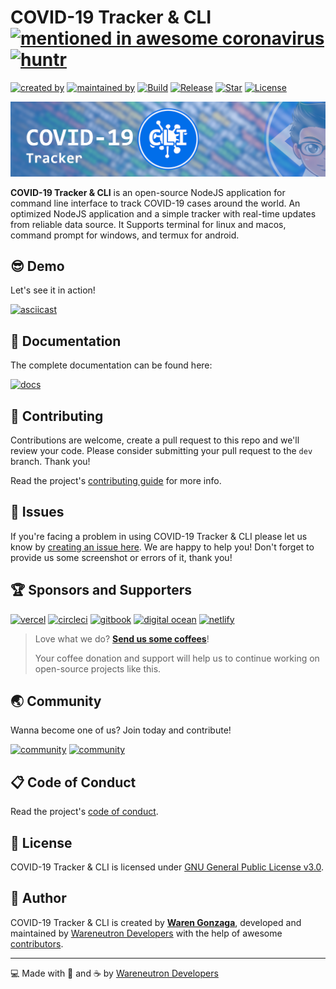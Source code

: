 # COVID-19 Tracker & CLI [![mentioned in awesome coronavirus](https://awesome.re/mentioned-badge-flat.svg)](https://github.com/soroushchehresa/awesome-coronavirus) [![huntr](https://cdn.huntr.dev/huntr_security_badge_mono.svg)](https://huntr.dev)

[![created by](https://img.shields.io/badge/created%20by-Waren%20Gonzaga-blue.svg?longCache=true&style=flat-square)](https://github.com/warengonzaga) [![maintained by](https://img.shields.io/badge/maintained%20by-Wareneutron%20Developers-blue.svg?longCache=true&style=flat-square)](https://wareneutron.com) [![Build](https://img.shields.io/circleci/build/github/wareneutron/covid19-tracker-cli/main?style=flat-square)](https://github.com/wareneutron/covid19-tracker-cli) [![Release](https://img.shields.io/github/release/wareneutron/covid19-tracker-cli.svg?style=flat-square)](https://github.com/wareneutron/covid19-tracker-cli/releases) [![Star](https://img.shields.io/github/stars/wareneutron/covid19-tracker-cli.svg?style=flat-square)](https://github.com/wareneutron/covid19-tracker-cli/stargazers) [![License](https://img.shields.io/github/license/wareneutron/covid19-tracker-cli.svg?style=flat-square)](https://github.com/wareneutron/covid19-tracker-cli/blob/main/LICENSE)

[![Banner](.github/wareneutron_covid19_tracker_cli_github_banner.png)](https://docs.wareneutron.com/covid19-tracker-cli)

**COVID-19 Tracker & CLI** is an open-source NodeJS application for command line interface to track COVID-19 cases around the world. An optimized NodeJS application and a simple tracker with real-time updates from reliable data source. It Supports terminal for linux and macos, command prompt for windows, and termux for android.

## 😎 Demo

Let's see it in action!

[![asciicast](https://asciinema.org/a/409340.svg)](https://asciinema.org/a/409340)

## 📖 Documentation

The complete documentation can be found here:

[![docs](https://img.shields.io/badge/Docs-docs.wareneutron.com/covid19--tracker--cli-blue.svg?longCache=true&style=for-the-badge)](https://docs.wareneutron.com/covid19-tracker-cli)

## 🎯 Contributing

Contributions are welcome, create a pull request to this repo and we'll review your code. Please consider submitting your pull request to the ```dev``` branch. Thank you!

Read the project's [contributing guide](./contributing.md) for more info.

## 🐛 Issues

If you're facing a problem in using COVID-19 Tracker & CLI please let us know by [creating an issue here](https://github.com/wareneutron/covid19-tracker-cli/issues/new). We are happy to help you! Don't forget to provide us some screenshot or errors of it, thank you!

## 🏆 Sponsors and Supporters

[![vercel](https://wrngnz.ga/badge-vercel)](https://vercel.com) [![circleci](https://wrngnz.ga/badge-circleci)](https://circleci.com) [![gitbook](https://wrngnz.ga/badge-gitbook)](https://gitbook.io) [![digital ocean](https://wrngnz.ga/badge-digitalocean)](https://digitalocean.com) [![netlify](https://wrngnz.ga/badge-netlify)](https://netlify.com)

> Love what we do? **[Send us some coffees](https://buymeacoff.ee/wareneutron)**!
>
> Your coffee donation and support will help us to continue working on open-source projects like this.

## 🌏 Community

Wanna become one of us? Join today and contribute!

[![community](https://discordapp.com/api/guilds/694612151444439081/widget.png?style=banner2)](https://wareneutron.com/discord) [![community](https://discordapp.com/api/guilds/659684980137656340/widget.png?style=banner2)](https://wrngnz.ga/discord)

## 📋 Code of Conduct

Read the project's [code of conduct](./code_of_conduct.md).

## 📃 License

COVID-19 Tracker & CLI is licensed under [GNU General Public License v3.0](https://opensource.org/licenses/GPL-3.0).

## 📝 Author

COVID-19 Tracker & CLI is created by **[Waren Gonzaga](https://github.com/warengonzaga)**, developed and maintained by [Wareneutron Developers](https://wareneutron.com) with the help of awesome [contributors](https://github.com/wareneutron/covid19-tracker-cli/graphs/contributors).

---

💻 Made with 💖 and ☕ by [Wareneutron Developers](https://wareneutron.com)
